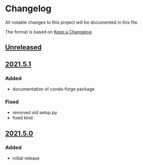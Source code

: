 # Changelog
All notable changes to this project will be documented in this file.

The format is based on [Keep a Changelog](https://keepachangelog.com/).

## [Unreleased]

## [2021.5.1]

### Added
- documentation of conda-forge package

### Fixed
- removed old setup.py
- fixed kind

## [2021.5.0]

### Added
- initial release

[Unreleased]: https://gitlab.com/yaq/yaqd-edaq/-/compare/v2021.5.1...master
[2021.5.1]: https://gitlab.com/yaq/yaqd-edaq/-/compare/v2021.5.0...v2021.5.1
[2021.5.0]: https://gitlab.com/yaq/yaqd-edaq/-/tags/v2021.5.0
